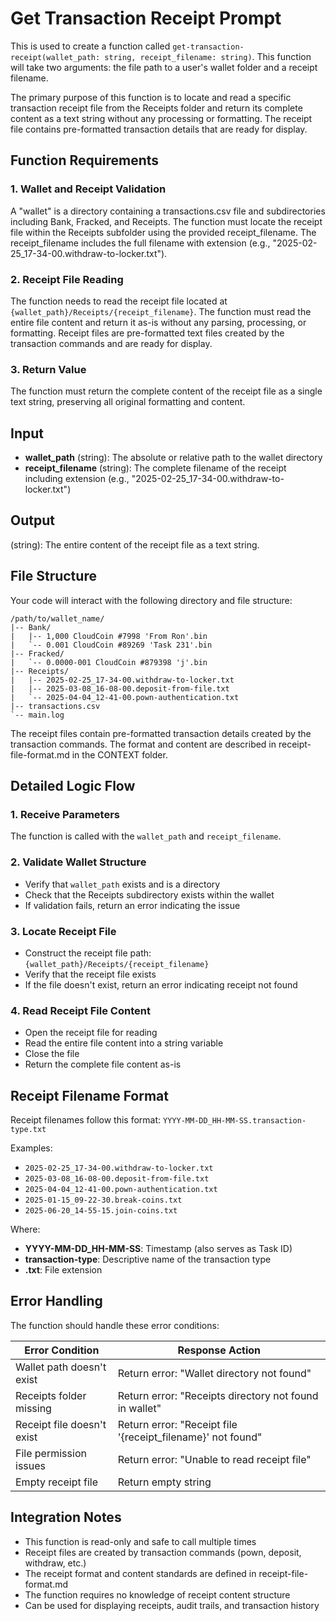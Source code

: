 
# Get Transaction Receipt Prompt

This is used to create a function called `get-transaction-receipt(wallet_path: string, receipt_filename: string)`. This function will take two arguments: the file path to a user's wallet folder and a receipt filename.

The primary purpose of this function is to locate and read a specific transaction receipt file from the Receipts folder and return its complete content as a text string without any processing or formatting. The receipt file contains pre-formatted transaction details that are ready for display.

## Function Requirements

### 1. Wallet and Receipt Validation
A "wallet" is a directory containing a transactions.csv file and subdirectories including Bank, Fracked, and Receipts.
The function must locate the receipt file within the Receipts subfolder using the provided receipt_filename.
The receipt_filename includes the full filename with extension (e.g., "2025-02-25_17-34-00.withdraw-to-locker.txt").

### 2. Receipt File Reading
The function needs to read the receipt file located at `{wallet_path}/Receipts/{receipt_filename}`.
The function must read the entire file content and return it as-is without any parsing, processing, or formatting.
Receipt files are pre-formatted text files created by the transaction commands and are ready for display.

### 3. Return Value
The function must return the complete content of the receipt file as a single text string, preserving all original formatting and content.

## Input
- **wallet_path** (string): The absolute or relative path to the wallet directory
- **receipt_filename** (string): The complete filename of the receipt including extension (e.g., "2025-02-25_17-34-00.withdraw-to-locker.txt")

## Output
(string): The entire content of the receipt file as a text string.

## File Structure
Your code will interact with the following directory and file structure:

```
/path/to/wallet_name/
|-- Bank/
|   |-- 1,000 CloudCoin #7998 'From Ron'.bin
|   `-- 0.001 CloudCoin #89269 'Task 231'.bin
|-- Fracked/
|   `-- 0.0000-001 CloudCoin #879398 'j'.bin
|-- Receipts/
|   |-- 2025-02-25_17-34-00.withdraw-to-locker.txt
|   |-- 2025-03-08_16-08-00.deposit-from-file.txt
|   `-- 2025-04-04_12-41-00.pown-authentication.txt
|-- transactions.csv
`-- main.log
```

The receipt files contain pre-formatted transaction details created by the transaction commands. The format and content are described in receipt-file-format.md in the CONTEXT folder.

## Detailed Logic Flow

### 1. Receive Parameters
The function is called with the `wallet_path` and `receipt_filename`.

### 2. Validate Wallet Structure
- Verify that `wallet_path` exists and is a directory
- Check that the Receipts subdirectory exists within the wallet
- If validation fails, return an error indicating the issue

### 3. Locate Receipt File
- Construct the receipt file path: `{wallet_path}/Receipts/{receipt_filename}`
- Verify that the receipt file exists
- If the file doesn't exist, return an error indicating receipt not found

### 4. Read Receipt File Content
- Open the receipt file for reading
- Read the entire file content into a string variable
- Close the file
- Return the complete file content as-is

## Receipt Filename Format

Receipt filenames follow this format: `YYYY-MM-DD_HH-MM-SS.transaction-type.txt`

Examples:
- `2025-02-25_17-34-00.withdraw-to-locker.txt`
- `2025-03-08_16-08-00.deposit-from-file.txt`
- `2025-04-04_12-41-00.pown-authentication.txt`
- `2025-01-15_09-22-30.break-coins.txt`
- `2025-06-20_14-55-15.join-coins.txt`

Where:
- **YYYY-MM-DD_HH-MM-SS**: Timestamp (also serves as Task ID)
- **transaction-type**: Descriptive name of the transaction type
- **.txt**: File extension

## Error Handling

The function should handle these error conditions:

| Error Condition | Response Action |
|-----------------|-----------------|
| Wallet path doesn't exist | Return error: "Wallet directory not found" |
| Receipts folder missing | Return error: "Receipts directory not found in wallet" |
| Receipt file doesn't exist | Return error: "Receipt file '{receipt_filename}' not found" |
| File permission issues | Return error: "Unable to read receipt file" |
| Empty receipt file | Return empty string |


## Integration Notes

- This function is read-only and safe to call multiple times
- Receipt files are created by transaction commands (pown, deposit, withdraw, etc.)
- The receipt format and content standards are defined in receipt-file-format.md
- The function requires no knowledge of receipt content structure
- Can be used for displaying receipts, audit trails, and transaction history